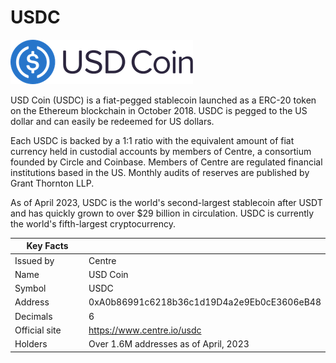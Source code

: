 # USDC

![](<../../.gitbook/assets/usdc-coin-bd351fb779 (1).png>)

USD Coin (USDC) is a fiat-pegged stablecoin launched as a ERC-20 token on the Ethereum blockchain in October 2018. USDC is pegged to the US dollar and can easily be redeemed for US dollars.

Each USDC is backed by a 1:1 ratio with the equivalent amount of fiat currency held in custodial accounts by members of Centre, a consortium founded by Circle and Coinbase. Members of Centre are regulated financial institutions based in the US. Monthly audits of reserves are published by Grant Thornton LLP.

As of April 2023, USDC is the world's second-largest stablecoin after USDT and has quickly grown to over $29 billion in circulation. USDC is currently the world's fifth-largest cryptocurrency.

<table><thead><tr><th width="192">Key Facts</th><th></th></tr></thead><tbody><tr><td>Issued by</td><td>Centre</td></tr><tr><td>Name</td><td>USD Coin</td></tr><tr><td>Symbol</td><td>USDC</td></tr><tr><td>Address</td><td>0xA0b86991c6218b36c1d19D4a2e9Eb0cE3606eB48</td></tr><tr><td>Decimals</td><td>6</td></tr><tr><td>Official site</td><td><a href="https://www.centre.io/usdc">https://www.centre.io/usdc</a></td></tr><tr><td>Holders</td><td>Over 1.6M addresses as of April, 2023</td></tr></tbody></table>
